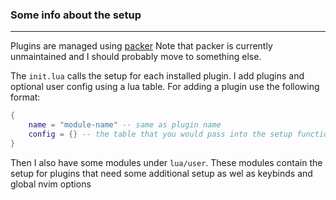 ### Some info about the setup

---

Plugins are managed using [packer](https://github.com/wbthomason/packer.nvim)
Note that packer is currently unmaintained and I should probably move to something
else.

The `init.lua` calls the setup for each installed plugin. I add plugins
and optional user config using a lua table.
For adding a plugin use the following format:

```lua
{
    name = "module-name" -- same as plugin name
    config = {} -- the table that you would pass into the setup function for the plugin
}
```

Then I also have some modules under `lua/user`. These modules contain
the setup for plugins that need some additional setup as wel as
keybinds and global nvim options
